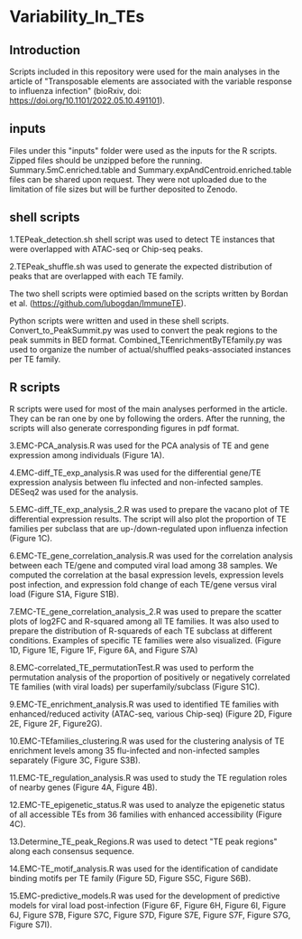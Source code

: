 # Variability_In_TEs

## Introduction
Scripts included in this repository were used for the main analyses in the article of "Transposable elements are associated with the variable response to influenza infection" (bioRxiv, doi: https://doi.org/10.1101/2022.05.10.491101).

## inputs
Files under this "inputs" folder were used as the inputs for the R scripts. Zipped files should be unzipped before the running. Summary.5mC.enriched.table and Summary.expAndCentroid.enriched.table files can be shared upon request. They were not uploaded due to the limitation of file sizes but will be further deposited to Zenodo.

## shell scripts
1.TEPeak_detection.sh shell script was used to detect TE instances that were overlapped with ATAC-seq or Chip-seq peaks. 

2.TEPeak_shuffle.sh was used to generate the expected distribution of peaks that are overlapped with each TE family.

The two shell scripts were optimied based on the scripts written by Bordan et al. (https://github.com/lubogdan/ImmuneTE).

Python scripts were written and used in these shell scripts. Convert_to_PeakSummit.py was used to convert the peak regions to the peak summits in BED format. Combined_TEenrichmentByTEfamily.py was used to organize the number of actual/shuffled peaks-associated instances per TE family. 

## R scripts
R scripts were used for most of the main analyses performed in the article. They can be ran one by one by following the orders. After the running, the scripts will also generate corresponding figures in pdf format.

3.EMC-PCA_analysis.R was used for the PCA analysis of TE and gene expression among individuals (Figure 1A).

4.EMC-diff_TE_exp_analysis.R was used for the differential gene/TE expression analysis between flu infected and non-infected samples. DESeq2 was used for the analysis.

5.EMC-diff_TE_exp_analysis_2.R was used to prepare the vacano plot of TE differential expression results. The script will also plot the proportion of TE families per subclass that are up-/down-regulated upon influenza infection (Figure 1C).

6.EMC-TE_gene_correlation_analysis.R was used for the correlation analysis between each TE/gene and computed viral load among 38 samples. We computed the correlation at the basal expression levels, expression levels post infection, and expression fold change of each TE/gene versus viral load (Figure S1A, Figure S1B).

7.EMC-TE_gene_correlation_analysis_2.R was used to prepare the scatter plots of log2FC and R-squared among all TE families. It was also used to prepare the distribution of R-squareds of each TE subclass at different conditions. Examples of specific TE families were also visualized. (Figure 1D, Figure 1E, Figure 1F, Figure 6A, and Figure S7A)

8.EMC-correlated_TE_permutationTest.R was used to perform the permutation analysis of the proportion of positively or negatively correlated TE families (with viral loads) per superfamily/subclass (Figure S1C).

9.EMC-TE_enrichment_analysis.R was used to identified TE families with enhanced/reduced activity (ATAC-seq, various Chip-seq) (Figure 2D, Figure 2E, Figure 2F, Figure2G).

10.EMC-TEfamilies_clustering.R was used for the clustering analysis of TE enrichment levels among 35 flu-infected and non-infected samples separately (Figure 3C, Figure S3B).

11.EMC-TE_regulation_analysis.R was used to study the TE regulation roles of nearby genes (Figure 4A, Figure 4B). 

12.EMC-TE_epigenetic_status.R was used to analyze the epigenetic status of all accessible TEs from 36 families with enhanced accessibility (Figure 4C).

13.Determine_TE_peak_Regions.R was used to detect "TE peak regions" along each consensus sequence.

14.EMC-TE_motif_analysis.R was used for the identification of candidate binding motifs per TE family (Figure 5D, Figure S5C, Figure S6B).

15.EMC-predictive_models.R was used for the development of predictive models for viral load post-infection (Figure 6F, Figure 6H, Figure 6I, Figure 6J, Figure S7B, Figure S7C, Figure S7D, Figure S7E, Figure S7F, Figure S7G, Figure S7I). 

